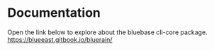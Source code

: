 # Documentation  
Open the link below to explore about the bluebase cli-core package.   
https://blueeast.gitbook.io/bluerain/
